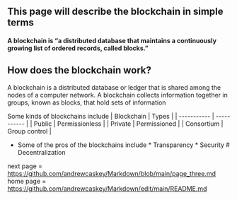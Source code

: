 ## This page will describe the blockchain in simple terms ##
#### A blockchain is “a distributed database that maintains a continuously growing list of ordered records, called blocks.” ####

## How does the blockchain work? ##
A blockchain is a distributed database or ledger that is shared among the nodes of a computer network. A blockchain collects information together in groups, known as blocks, that hold sets of information

Some kinds of blockchains include 
| Blockchain | Types |
| ----------- | ----------- |
| Public | Permissionless |
| Private | Permissioned |
| Consortium | Group control |



* Some of the pros of the blockchains include
              * Transparency
              * Security 
              # Decentralization

next page = https://github.com/andrewcaskey/Markdown/blob/main/page_three.md
home page = https://github.com/andrewcaskey/Markdown/edit/main/README.md
